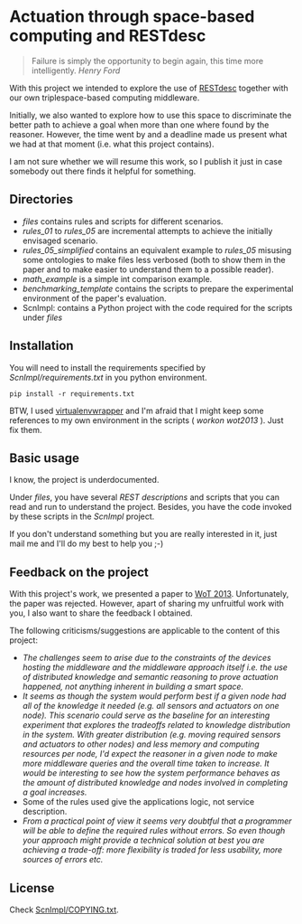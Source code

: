 Actuation through space-based computing and RESTdesc
====================================================

> Failure is simply the opportunity to begin again,
> this time more intelligently.
> <cite>Henry Ford</cite>


With this project we intended to explore the use of [RESTdesc](http://restdesc.org/) together with our own triplespace-based computing middleware.

Initially, we also wanted to explore how to use this space to discriminate the better path to achieve a goal when more than one where found by the reasoner.
However, the time went by and a deadline made us present what we had at that moment (i.e. what this project contains).

I am not sure whether we will resume this work, so I publish it just in case somebody out there finds it helpful for something.


Directories
-----------

 * _files_ contains rules and scripts for different scenarios.
  * _rules&#95;01_ to _rules&#95;05_ are incremental attempts to achieve the initially envisaged scenario.
  * _rules&#95;05&#95;simplified_ contains an equivalent example to _rules&#95;05_ misusing some ontologies to make files less verbosed (both to show them in the paper and to make easier to understand them to a possible reader).
  * _math&#95;example_ is a simple int comparison example.
  * _benchmarking&#95;template_ contains the scripts to prepare the experimental environment of the paper's evaluation.
 * ScnImpl: contains a Python project with the code required for the scripts under _files_


Installation
------------

You will need to install the requirements specified by _ScnImpl/requirements.txt_ in you python environment.

    pip install -r requirements.txt

BTW, I used [virtualenvwrapper](https://bitbucket.org/dhellmann/virtualenvwrapper) and I'm afraid that I might keep some references to my own environment in the scripts ( _workon wot2013_ ). Just fix them.


Basic usage
-----------

I know, the project is underdocumented.

Under _files_, you have several _REST descriptions_ and scripts that you can read and run to understand the project. Besides, you have the code invoked by these scripts in the _ScnImpl_ project.

If you don't understand something but you are really interested in it, just mail me and I'll do my best to help you ;-)


Feedback on the project
-----------------------

With this project's work, we presented a paper to [WoT 2013](http://www.webofthings.org/wot/2013/).
Unfortunately, the paper was rejected.
However, apart of sharing my unfruitful work with you, I also want to share the feedback I obtained.

The following criticisms/suggestions are applicable to the content of this project:

 * _The challenges seem to arise due to the constraints of the devices hosting the middleware and the middleware approach itself i.e. the use of distributed knowledge and semantic reasoning to prove actuation happened, not anything inherent in building a smart space._
 * _It seems as though the system would perform best if a given node had all of the knowledge it needed (e.g. all sensors and actuators on one node)._
 _This scenario could serve as the baseline for an interesting experiment that explores the tradeoffs related to knowledge distribution in the system._
 _With greater distribution (e.g. moving required sensors and actuators to other nodes) and less memory and computing resources per node,_
 _I'd expect the reasoner in a given node to make more middleware queries and the overall time taken to increase._
 _It would be interesting to see how the system performance behaves as the amount of distributed knowledge and nodes involved in completing a goal increases._
 * Some of the rules used give the applications logic, not service description.
 * _From a practical point of view it seems very doubtful that a programmer will be able to define the required rules without errors._
   _So even though your approach might provide a technical solution at best you are achieving a trade-off: more flexibility is traded for less usability, more sources of errors etc._

License
-------

Check [ScnImpl/COPYING.txt](https://github.com/gomezgoiri/actuationInSpaceThroughRESTdesc/blob/master/ScnImpl/COPYING.txt).
